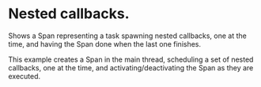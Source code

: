 # Nested callbacks.

Shows a Span representing a task spawning nested callbacks, one at the time, and having the Span done when the last one finishes.

This example creates a Span in the main thread, scheduling a set of nested callbacks, one at the time, and activating/deactivating the Span as they are executed.
